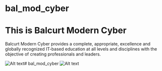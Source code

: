 # bal_mod_cyber
# This is Balcurt Modern Cyber 
Balcurt Modern Cyber provides a complete, appropriate, excellence and globally recognized IT-based education at all levels and disciplines with the objective of creating professionals and leaders.

![Alt text](image.png)# bal_mod_cyber
![Alt text](image.png)